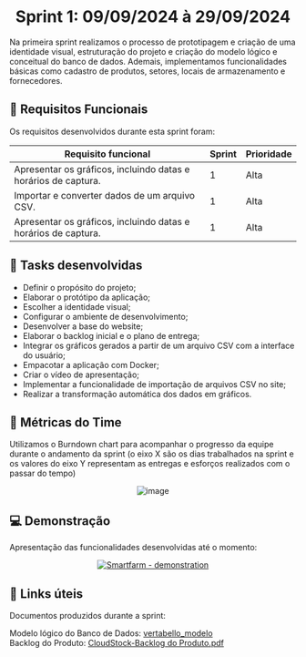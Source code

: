 <h1 align='center'> Sprint 1: 09/09/2024 à 29/09/2024 </h1>

Na primeira sprint realizamos o processo de prototipagem e criação de uma identidade visual, estruturação do projeto e criação do modelo lógico e conceitual do banco de dados. Ademais, implementamos funcionalidades básicas como cadastro de produtos, setores, locais de armazenamento e fornecedores.


## 🧾 Requisitos Funcionais

Os requisitos desenvolvidos durante esta sprint foram:

Requisito funcional | Sprint | Prioridade |
|------|--------|------|
| Apresentar os gráficos, incluindo datas e horários de captura. | 1 | Alta |
| Importar e converter dados de um arquivo CSV. | 1 | Alta |
| Apresentar os gráficos, incluindo datas e horários de captura.| 1 | Alta |


## 🎯 Tasks desenvolvidas

 - Definir o propósito do projeto;
 - Elaborar o protótipo da aplicação;
 - Escolher a identidade visual;
 - Configurar o ambiente de desenvolvimento;
 - Desenvolver a base do website;
 - Elaborar o backlog inicial e o plano de entrega;
 - Integrar os gráficos gerados a partir de um arquivo CSV com a interface do usuário;
 - Empacotar a aplicação com Docker;
 - Criar o vídeo de apresentação;
 - Implementar a funcionalidade de importação de arquivos CSV no site;
 - Realizar a transformação automática dos dados em gráficos.


## 📅 Métricas do Time

Utilizamos o Burndown chart para acompanhar o progresso da equipe durante o andamento da sprint (o eixo X são os dias trabalhados na sprint e os valores do eixo Y representam as entregas e esforços realizados com o passar do tempo)

<div align="center">
 
![image](https://github.com/user-attachments/assets/d7de1756-c0ca-4c5c-8295-86092faa2bb7)
 </div>

  
## 💻 Demonstração

Apresentação das funcionalidades desenvolvidas até o momento:
<div align="center">
 
[![Smartfarm - demonstration](https://img.youtube.com/vi/bqNpXkbuNLw/0.jpg)](https://youtu.be/bqNpXkbuNLw)
</div>

## :link: Links úteis

Documentos produzidos durante a sprint:

Modelo lógico do Banco de Dados: [vertabello_modelo](https://github.com/user-attachments/assets/44f5c70d-fe6d-451d-a009-a0b1723421d5) 
<br>
Backlog do Produto: [CloudStock-Backlog do Produto.pdf](https://github.com/user-attachments/files/17026988/SKYF-Backlog.do.Produto-170924-104112.pdf)




